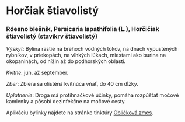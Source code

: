 Horčiak štiavolistý
===================

### Rdesno blešník, Persicaria lapathifolia (L.), Horčičiak štiavolistý (stavikrv štiavolistý)

*Výskyt*: Bylina rastie na brehoch vodných tokov, na dnách vypustených rybníkov,
v priekopách, na vlhkých lúkach, miestami ako burina na okopaninách, od nížin až
do podhorských oblastí.

*Kvitne*: jún, až september.

*Zber*: Zbiera sa olistěná kvitnúca vňať, do 40 cm dĺžky.

*Uplatnenie*: Droga má protihnačkové účinky, pomáha rozpúšťať močové kamienky a
pôsobí dezinfekčne na močové cesty.

Aplikáciu bylinky nájdete na stránke tinktúry [Obličková
zmes](/sip/p/oblickova-zmes-ledvinova-smes/).

